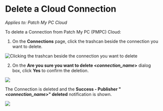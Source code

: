 # Delete a Cloud Connection

_Applies to: Patch My PC Cloud_

To delete a Connection from Patch My PC (PMPC) Cloud:

1. On the **Connections** page, click the trashcan beside the connection you want to delete.

![Clicking the trashcan beside the connection you want to delete](../../../_images/image%20%282599%29.png%20"Clicking%20the%20trashcan%20beside%20the%20connection%20you%20want%20to%20delete")

2. On the **Are you sure you want to delete <**_**connection\_name**_**>** dialog box, click **Yes** to confirm the deletion.

![](../../../_images/image%20%281711%29.png%20"")

The Connection is deleted and the **Success - Publisher "**_**\<connection\_name>**_**" deleted** notification is shown.

![](../../../_images/image%20%2898%29.png%20"")
